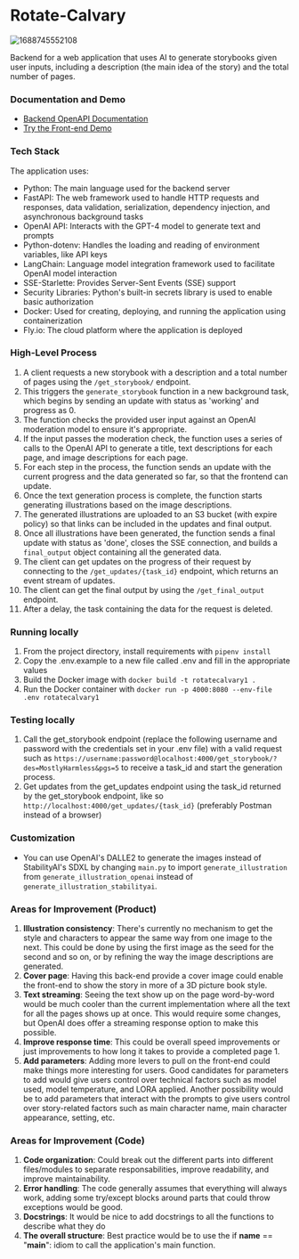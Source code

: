 # Rotate-Calvary
![1688745552108](https://github.com/brt-h/brt-h/assets/13157542/3bc9396c-0c74-4e07-9590-0fea03c18bf1)

Backend for a web application that uses AI to generate storybooks given user inputs, including a description (the main idea of the story) and the total number of pages.

### Documentation and Demo
- [Backend OpenAPI Documentation](https://rotate-calvary.fly.dev/docs)
- [Try the Front-end Demo](https://picturebook-generator.vercel.app/)

### Tech Stack
The application uses:
- Python: The main language used for the backend server
- FastAPI: The web framework used to handle HTTP requests and responses, data validation, serialization, dependency injection, and asynchronous background tasks
- OpenAI API: Interacts with the GPT-4 model to generate text and prompts
- Python-dotenv: Handles the loading and reading of environment variables, like API keys
- LangChain: Language model integration framework used to facilitate OpenAI model interaction
- SSE-Starlette: Provides Server-Sent Events (SSE) support
- Security Libraries: Python's built-in secrets library is used to enable basic authorization
- Docker: Used for creating, deploying, and running the application using containerization
- Fly.io: The cloud platform where the application is deployed

### High-Level Process

1. A client requests a new storybook with a description and a total number of pages using the `/get_storybook/` endpoint.
2. This triggers the `generate_storybook` function in a new background task, which begins by sending an update with status as 'working' and progress as 0.
3. The function checks the provided user input against an OpenAI moderation model to ensure it's appropriate.
4. If the input passes the moderation check, the function uses a series of calls to the OpenAI API to generate a title, text descriptions for each page, and image descriptions for each page.
5. For each step in the process, the function sends an update with the current progress and the data generated so far, so that the frontend can update.
6. Once the text generation process is complete, the function starts generating illustrations based on the image descriptions.
7. The generated illustrations are uploaded to an S3 bucket (with expire policy) so that links can be included in the updates and final output.
8. Once all illustrations have been generated, the function sends a final update with status as 'done', closes the SSE connection, and builds a `final_output` object containing all the generated data.
9. The client can get updates on the progress of their request by connecting to the `/get_updates/{task_id}` endpoint, which returns an event stream of updates.
10. The client can get the final output by using the `/get_final_output` endpoint.
11. After a delay, the task containing the data for the request is deleted.

### Running locally

1. From the project directory, install requirements with `pipenv install`
2. Copy the .env.example to a new file called .env and fill in the appropriate values
3. Build the Docker image with `docker build -t rotatecalvary1 .`
4. Run the Docker container with `docker run -p 4000:8080 --env-file .env rotatecalvary1`

### Testing locally

1. Call the get_storybook endpoint (replace the following username and password with the credentials set in your .env file) with a valid request such as `https://username:password@localhost:4000/get_storybook/?des=MostlyHarmless&pgs=5` to receive a task_id and start the generation process.
2. Get updates from the get_updates endpoint using the task_id returned by the get_storybook endpoint, like so `http://localhost:4000/get_updates/{task_id}` (preferably Postman instead of a browser)

### Customization
- You can use OpenAI's DALLE2 to generate the images instead of StabilityAI's SDXL by changing `main.py` to import `generate_illustration` from `generate_illustration_openai` instead of `generate_illustration_stabilityai`.

### Areas for Improvement (Product)

1. **Illustration consistency**: There's currently no mechanism to get the style and characters to appear the same way from one image to the next. This could be done by using the first image as the seed for the second and so on, or by refining the way the image descriptions are generated.
2. **Cover page**: Having this back-end provide a cover image could enable the front-end to show the story in more of a 3D picture book style.
3. **Text streaming**: Seeing the text show up on the page word-by-word would be much cooler than the current implementation where all the text for all the pages shows up at once. This would require some changes, but OpenAI does offer a streaming response option to make this possible.
4. **Improve response time**: This could be overall speed improvements or just improvements to how long it takes to provide a completed page 1.
5. **Add parameters**: Adding more levers to pull on the front-end could make things more interesting for users. Good candidates for parameters to add would give users control over technical factors such as model used, model temperature, and LORA applied. Another possibility would be to add parameters that interact with the prompts to give users control over story-related factors such as main character name, main character appearance, setting, etc.

### Areas for Improvement (Code)

1. **Code organization**: Could break out the different parts into different files/modules to separate responsabilities, improve readability, and improve maintainability.
2. **Error handling**: The code generally assumes that everything will always work, adding some try/except blocks around parts that could throw exceptions would be good.
3. **Docstrings**: It would be nice to add docstrings to all the functions to describe what they do
4. **The overall structure**: Best practice would be to use the if __name__ == "__main__": idiom to call the application's main function.
